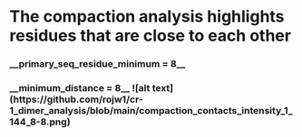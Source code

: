 <h1>The compaction analysis highlights residues that are close to each other

<h3>__primary_seq_residue_minimum = 8__
<h3>__minimum_distance = 8__
![alt text](https://github.com/rojw1/cr-1_dimer_analysis/blob/main/compaction_contacts_intensity_1_144_8-8.png)
